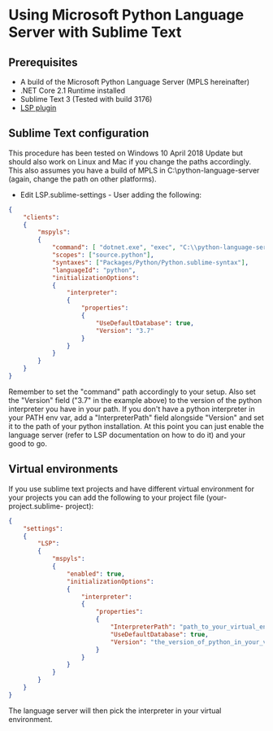 # Using Microsoft Python Language Server with Sublime Text

## Prerequisites

* A build of the Microsoft Python Language Server (MPLS hereinafter)
* .NET Core 2.1 Runtime installed
* Sublime Text 3 (Tested with build 3176)
* [LSP plugin](https://github.com/tomv564/LSP)

## Sublime Text configuration

This procedure has been tested on Windows 10 April 2018 Update but should also
work on Linux and Mac if you change the paths accordingly. This also assumes
you have a build of MPLS in C:\\python-language-server (again, change the path
on other platforms).

* Edit LSP.sublime-settings - User adding the following:

```json
{
    "clients":
    {
        "mspyls":
        {
            "command": [ "dotnet.exe", "exec", "C:\\python-language-server\\Microsoft.Python.LanguageServer.dll" ],
            "scopes": ["source.python"],
            "syntaxes": ["Packages/Python/Python.sublime-syntax"],
            "languageId": "python",
            "initializationOptions": 
            {
                "interpreter": 
                {
                    "properties": 
                    {
                        "UseDefaultDatabase": true,
                        "Version": "3.7"
                    }                    
                }
            }
        }
    }
}
```

Remember to set the "command" path accordingly to your setup. Also set the
"Version" field ("3.7" in the example above) to the version of the python
interpreter you have in your path. If you don't have a python interpreter in
your PATH env var, add a "InterpreterPath" field alongside "Version" and set
it to the path of your python installation. At this point you can just enable
the language server (refer to LSP documentation on how to do it) and your good
to go.

## Virtual environments

If you use sublime text projects and have different virtual environment for your
projects you can add the following to your project file (your-project.sublime-
project):

```json
{
    "settings":
    {
        "LSP":
        {
            "mspyls":
            {
                "enabled": true,
                "initializationOptions": 
                {
                    "interpreter": 
                    {
                        "properties": 
                        {
                            "InterpreterPath": "path_to_your_virtual_env\\python.exe",
                            "UseDefaultDatabase": true,
                            "Version": "the_version_of_python_in_your_virtual_env"
                        }                    
                    }
                }
            }
        }
    }
}

```

The language server will then pick the interpreter in your virtual environment.
